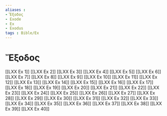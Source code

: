 ```yaml
---
aliases : 
- Ἔξοδος
- Exode
- Ex
- Exodus
tags : Bible/Ex
---
```


# Ἔξοδος

[[LXX Ex 1]]
[[LXX Ex 2]]
[[LXX Ex 3]]
[[LXX Ex 4]]
[[LXX Ex 5]]
[[LXX Ex 6]]
[[LXX Ex 7]]
[[LXX Ex 8]]
[[LXX Ex 9]]
[[LXX Ex 10]]
[[LXX Ex 11]]
[[LXX Ex 12]]
[[LXX Ex 13]]
[[LXX Ex 14]]
[[LXX Ex 15]]
[[LXX Ex 16]]
[[LXX Ex 17]]
[[LXX Ex 18]]
[[LXX Ex 19]]
[[LXX Ex 20]]
[[LXX Ex 21]]
[[LXX Ex 22]]
[[LXX Ex 23]]
[[LXX Ex 24]]
[[LXX Ex 25]]
[[LXX Ex 26]]
[[LXX Ex 27]]
[[LXX Ex 28]]
[[LXX Ex 29]]
[[LXX Ex 30]]
[[LXX Ex 31]]
[[LXX Ex 32]]
[[LXX Ex 33]]
[[LXX Ex 34]]
[[LXX Ex 35]]
[[LXX Ex 36]]
[[LXX Ex 37]]
[[LXX Ex 38]]
[[LXX Ex 39]]
[[LXX Ex 40]]
